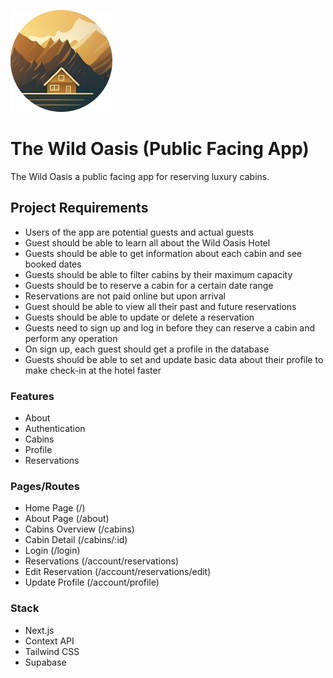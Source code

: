 ![The Wild Oasis Logo](./public/logo.png)

# The Wild Oasis (Public Facing App)

The Wild Oasis a public facing app for reserving luxury cabins.

## Project Requirements

- Users of the app are potential guests and actual guests
- Guest should be able to learn all about the Wild Oasis Hotel
- Guests should be able to get information about each cabin and see booked dates
- Guests should be able to filter cabins by their maximum capacity
- Guests should be to reserve a cabin for a certain date range
- Reservations are not paid online but upon arrival
- Guest should be able to view all their past and future reservations
- Guests should be able to update or delete a reservation
- Guests need to sign up and log in before they can reserve a cabin and perform any operation
- On sign up, each guest should get a profile in the database
- Guests should be able to set and update basic data about their profile to make check-in at the hotel faster

### Features

- About
- Authentication
- Cabins
- Profile
- Reservations

### Pages/Routes

- Home Page (/)
- About Page (/about)
- Cabins Overview (/cabins)
- Cabin Detail (/cabins/:id)
- Login (/login)
- Reservations (/account/reservations)
- Edit Reservation (/account/reservations/edit)
- Update Profile (/account/profile)

### Stack

- Next.js
- Context API
- Tailwind CSS
- Supabase
